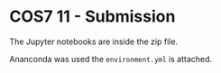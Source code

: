 # COS7 11 - Submission

The Jupyter notebooks are inside the zip file.

Ananconda was used the `environment.yml` is attached.

